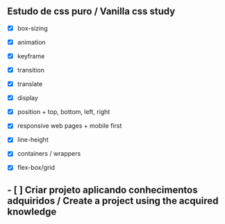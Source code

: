 ## Estudo de css puro / Vanilla css study

 - [X] box-sizing
 - [X] animation
 - [X] keyframe 
 - [X] transition
 - [X] translate
 - [X] display
 - [X] position + top, bottom, left, right
 - [X] responsive web pages + mobile first
 - [X] line-height
 - [X] containers / wrappers
 - [X] flex-box/grid


## - [ ] Criar projeto aplicando conhecimentos adquiridos / Create a project using the acquired knowledge
